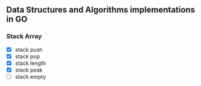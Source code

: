 ## Data Structures and Algorithms implementations in GO

### Stack Array

- [x] stack push
- [x] stack pop
- [x] stack length
- [x] stack peak
- [ ] stack empty
